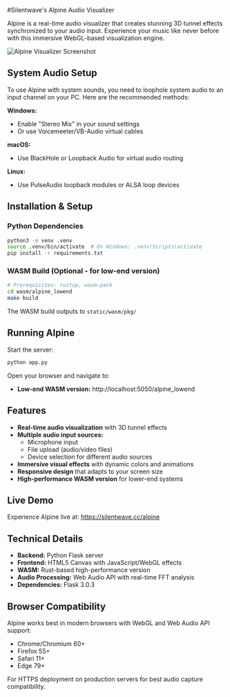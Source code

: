 #Silentwave's Alpine Audio Visualizer

Alpine is a real-time audio visualizer that creates stunning 3D tunnel effects synchronized to your audio input. Experience your music like never before with this immersive WebGL-based visualization engine.

![Alpine Visualizer Screenshot](https://i.imgur.com/92bvUXM.jpeg)

## System Audio Setup

To use Alpine with system sounds, you need to loophole system audio to an input channel on your PC. Here are the recommended methods:

**Windows:**
- Enable "Stereo Mix" in your sound settings
- Or use Voicemeeter/VB-Audio virtual cables

**macOS:**
- Use BlackHole or Loopback Audio for virtual audio routing

**Linux:**
- Use PulseAudio loopback modules or ALSA loop devices

## Installation & Setup

### Python Dependencies
```bash
python3 -m venv .venv
source .venv/bin/activate  # On Windows: .venv\Scripts\activate
pip install -r requirements.txt
```

### WASM Build (Optional - for low-end version)
```bash
# Prerequisites: rustup, wasm-pack
cd wasm/alpine_lowend
make build
```

The WASM build outputs to `static/wasm/pkg/`

## Running Alpine

Start the server:
```bash
python app.py
```

Open your browser and navigate to:
- **Low-end WASM version:** http://localhost:5050/alpine_lowend

## Features

- **Real-time audio visualization** with 3D tunnel effects
- **Multiple audio input sources:**
  - Microphone input
  - File upload (audio/video files)
  - Device selection for different audio sources
- **Immersive visual effects** with dynamic colors and animations
- **Responsive design** that adapts to your screen size
- **High-performance WASM version** for lower-end systems

## Live Demo

Experience Alpine live at: https://silentwave.cc/alpine

## Technical Details

- **Backend:** Python Flask server
- **Frontend:** HTML5 Canvas with JavaScript/WebGL effects
- **WASM:** Rust-based high-performance version
- **Audio Processing:** Web Audio API with real-time FFT analysis
- **Dependencies:** Flask 3.0.3

## Browser Compatibility

Alpine works best in modern browsers with WebGL and Web Audio API support:
- Chrome/Chromium 60+
- Firefox 55+
- Safari 11+
- Edge 79+

For HTTPS deployment on production servers for best audio capture compatibility.